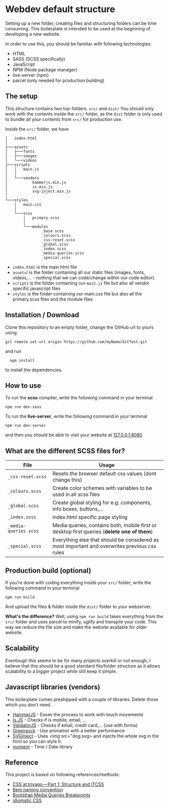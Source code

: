 # Webdev default structure

Setting up a new folder, creating files and structuring folders can be time consuming. This boilerplate is intended to be used at the beginning of developing a new website.

In order to use this, you should be familiar with following technologies:
- HTML
- SASS (SCSS specifically)
- JavaScript
- NPM (Node package manager)
- live-server (npm)
- parcel (only needed for production building)

## The setup

This structure contains two top-folders. 
`src/` and `dist/`
You should only work with the contents inside the `src/` folder, as the `dist` folder is only used to bundle all your contents from `src/` for production use.

Inside the `src/` folder, we have

    │   index.html
    │
    ├───assets
    │   ├───fonts
    │   ├───images
    │   └───videos
    ├───scripts
    │   │   main.js
    │   │
    │   └───vendors
    │           hammerjs.min.js
    │           is.min.js
    │           svg-inject.min.js
    │
    └───styles
        │   main.css
        │
        └───scss
            │   primary.scss
            │
            └───modules
                    _base.scss
                    _colours.scss
                    _css-reset.scss
                    _global.scss
                    _index.scss
                    _media-queries.scss
                    _special.scss

- `index.html` is the main html file
- `assets`/ is the folder containing all our static files (images, fonts, videos,... - nothing that we can code/change within our code editor).
- `scripts` is the folder containing our `main.js` file but also all vendor specific javascript files
- `styles` is the folder containing our main.css file but also all the primary.scss files and the module files


## Installation / Download
Clone this repository to an empty folder, change the GitHub url to yours using:

    git remote set-url origin https://github.com/myName/GitTest.git
  
  and run

      npm install

   to install the dependencies.
    
## How to use
To run the **scss** compiler, write the following command in your terminal

    npm run dev-sass 
To run the **live-server**, write the following command in your terminal

    npm run dev-server
and then you should be able to visit your website at [127.0.0.1:8080](127.0.0.1:8080)


## What are the different SCSS files for?
|File                         |Usage                         |
|-----------------|-----------------------------|
|`_css-reset.scss`|Resets the browser default css values   (dont change this)         |
|`_colours.scss`  |Create color schemes with variables to be used in all scss files            |
|`_global.scss`   |Create global styling for e.g. components, info boxes, buttons,...|
|`_index.scss`   |index.html specific page styling|
|`_media-queries.scss`   |Media queries, contains both, mobile first or desktop first queries (**delete one of them**)|
|`_special.scss`   |Everything else that should be considered as most important and overwrites previous css rules|

## Production build (optional)
If you're done with coding everything inside your `src/` folder, write the following command in your terminal

    npm run build
   
   And upload the files & folder inside the `dist/` folder to your webserver.
   
**What's the difference?**
Well, using `npm run build` takes everything from the  `src/` folder and uses parcel to minify, uglify and transpile your code. This way we reduce the file size and make the website available for older website.

## Scalability

Eventough this seems to be for many projects overkill or not enough, I believe that this should be a good standard file/folder structure as it allows scalability to a bigger project while still keep it simple.

## Javascript libraries (vendors)
This boilerplate comes preshipped with a couple of libraries. Delete those which you don't need.
- [HammerJS](https://hammerjs.github.io/) - Eases the process to work with touch movements
- [Is.JS](https://is.js.org/) - Checks if is mobile, email, ...
- [ValidatorJS](https://github.com/chriso/validator.js) - Checks if email, credit card,... (use with forms)
- [Greensock](https://greensock.com/) - Use animation with a better performance
- [SVGInject](https://github.com/iconfu/svg-inject) - Uses <img src="dog.svg> and injects the whole svg in the html so you can style it.
- [moment](https://github.com/moment/moment) - Time / Date library

## Reference

This project is based on following references/methods:
- [CSS at trivago — Part 1: Structure and ITCSS](https://medium.com/@pistenprinz/css-at-trivago-part-1-structure-and-itcss-52f63ed557ca) 
- [Bem naming convention](https://en.bem.info/)
- [Bootstrap Media Queries Breakpoints](https://v4-alpha.getbootstrap.com/layout/overview/#responsive-breakpoints)
- [idiomatic CSS](https://github.com/necolas/idiomatic-css)
